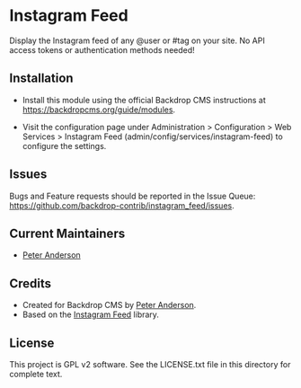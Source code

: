 Instagram Feed
==============

Display the Instagram feed of any @user or #tag on your site. No API access
tokens or authentication methods needed!

Installation
------------

- Install this module using the official Backdrop CMS instructions at
  https://backdropcms.org/guide/modules.

- Visit the configuration page under Administration > Configuration > Web
  Services > Instagram Feed (admin/config/services/instagram-feed) to configure
  the settings.

Issues
------

Bugs and Feature requests should be reported in the Issue Queue:
https://github.com/backdrop-contrib/instagram_feed/issues.

Current Maintainers
-------------------

- [Peter Anderson](https://github.com/BWPanda)

Credits
-------

- Created for Backdrop CMS by [Peter Anderson](https://github.com/BWPanda).
- Based on the
  [Instagram Feed](https://github.com/jsanahuja/jquery.instagramFeed) library.

License
-------

This project is GPL v2 software.
See the LICENSE.txt file in this directory for complete text.
